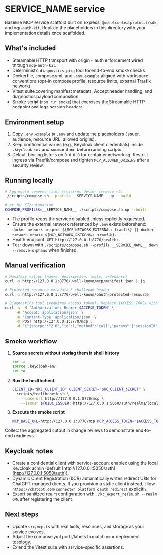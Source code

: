 # __SERVICE_NAME__ service

Baseline MCP service scaffold built on Express, `@modelcontextprotocol/sdk`, and `mcp-auth-kit`. Replace the placeholders in this directory with your implementation details once scaffolded.

## What's included
- Streamable HTTP transport with origin + auth enforcement wired through `mcp-auth-kit`.
- Deterministic `diagnostics.ping` tool for end-to-end smoke checks.
- Dockerfile, compose.yml, and `.env.example` aligned with workspace conventions (opt-in compose profile, resource limits, external Traefik network).
- Vitest suite covering manifest metadata, Accept header handling, and diagnostics payload composition.
- Smoke script (`npm run smoke`) that exercises the Streamable HTTP endpoint and logs session headers.

## Environment setup
1. Copy `.env.example` to `.env` and update the placeholders (issuer, audience, resource URL, allowed origins).
2. Keep confidential values (e.g., Keycloak client credentials) inside `.keycloak-env` and source them before running scripts.
3. Default binding listens on `0.0.0.0` for container networking. Restrict ingress via Traefik/compose and tighten `MCP_ALLOWED_ORIGINS` after a security review.

## Running locally
```bash
# Aggregate compose files (requires docker compose v2)
./scripts/compose.sh --profile __SERVICE_NAME__ up --build

# or for CI/automation
COMPOSE_PROFILES=__SERVICE_NAME__ ./scripts/compose.sh up --build
```

- The profile keeps the service disabled unless explicitly requested.
- Ensure the external network referenced by `.env` exists beforehand: `docker network inspect ${MCP_NETWORK_EXTERNAL:-traefik} || docker network create ${MCP_NETWORK_EXTERNAL:-traefik}`.
- Health endpoint: `GET http://127.0.0.1:8770/healthz`.
- Tear down with `./scripts/compose.sh --profile __SERVICE_NAME__ down --remove-orphans` when finished.

## Manual verification
```bash
# Manifest values (names, description, tools, endpoints)
curl -s http://127.0.0.1:8770/.well-known/mcp/manifest.json | jq

# Protected resource metadata & challenge header
curl -i http://127.0.0.1:8770/.well-known/oauth-protected-resource

# Diagnostics tool (requires access token). Replace $ACCESS_TOKEN with a valid bearer.
curl -s -H "Authorization: Bearer $ACCESS_TOKEN" \
     -H 'Accept: application/json' \
     -H 'Content-Type: application/json' \
     -X POST http://127.0.0.1:8770/mcp \
     -d '{"jsonrpc":"2.0","id":1,"method":"call","params":{"sessionId":null,"toolName":"diagnostics.ping","arguments":{"note":"manual check"}}}' | jq '.result.content[0].text' -r
```

## Smoke workflow
1. **Source secrets without storing them in shell history**
   ```bash
   set -a
   source .keycloak-env
   set +a
   ```
2. **Run the healthcheck**
   ```bash
   CLIENT_ID="$KC_CLIENT_ID" CLIENT_SECRET="$KC_CLIENT_SECRET" \
     scripts/healthcheck.sh \
       --base-url http://127.0.0.1:8770/mcp \
       --issuer ${OIDC_ISSUER:-http://127.0.0.1:5050/auth/realms/local}
   ```
3. **Execute the smoke script**
   ```bash
   MCP_BASE_URL=http://127.0.0.1:8770/mcp MCP_ACCESS_TOKEN="$ACCESS_TOKEN" npm run smoke --workspace __SERVICE_NAME__
   ```

Collect the aggregated output in change reviews to demonstrate end-to-end readiness.

## Keycloak notes
- Create a confidential client with service-account enabled using the local Keycloak admin (default [http://127.0.0.1:5050/auth](http://127.0.0.1:5050/auth)).
- Dynamic Client Registration (DCR) automatically writes redirect URIs for ChatGPT-managed clients. If you provision a static client instead, allow `https://chatgpt.com/connector_platform_oauth_redirect` explicitly.
- Export sanitized realm configuration with `./kc_export_realm.sh --realm OMA` after registering the client.

## Next steps
- Update `src/mcp.ts` with real tools, resources, and storage as your service evolves.
- Adjust the compose.yml ports/labels to match your deployment topology.
- Extend the Vitest suite with service-specific assertions.
